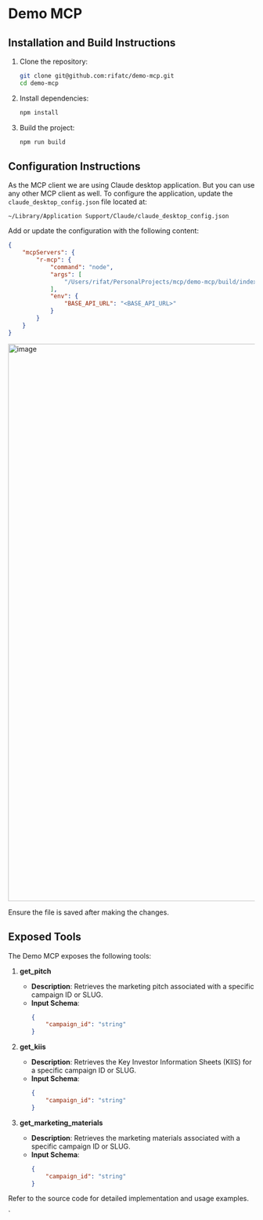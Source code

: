 # Demo MCP

## Installation and Build Instructions

1. Clone the repository:
   ```bash
   git clone git@github.com:rifatc/demo-mcp.git
   cd demo-mcp
   ```

2. Install dependencies:
   ```bash
   npm install
   ```

3. Build the project:
   ```bash
   npm run build
   ```

## Configuration Instructions
As the MCP client we are using Claude desktop application. But you can use any other MCP client as well.
To configure the application, update the `claude_desktop_config.json` file located at:

```
~/Library/Application Support/Claude/claude_desktop_config.json
```

Add or update the configuration with the following content:

```json
{
    "mcpServers": {
        "r-mcp": {
            "command": "node",
            "args": [
                "/Users/rifat/PersonalProjects/mcp/demo-mcp/build/index.js"
            ],
            "env": {
                "BASE_API_URL": "<BASE_API_URL>"
            }
        }
    }
}
```
<img width="1136" alt="image" src="https://github.com/user-attachments/assets/e7bbf0d4-e5c5-447a-81c6-39f3ee469ff3" />


Ensure the file is saved after making the changes.

## Exposed Tools

The Demo MCP exposes the following tools:

1. **get_pitch**  
   - **Description**: Retrieves the marketing pitch associated with a specific campaign ID or SLUG.  
   - **Input Schema**:  
     ```json
     {
         "campaign_id": "string"
     }
     ```

2. **get_kiis**  
   - **Description**: Retrieves the Key Investor Information Sheets (KIIS) for a specific campaign ID or SLUG.  
   - **Input Schema**:  
     ```json
     {
         "campaign_id": "string"
     }
     ```

3. **get_marketing_materials**  
   - **Description**: Retrieves the marketing materials associated with a specific campaign ID or SLUG.  
   - **Input Schema**:  
     ```json
     {
         "campaign_id": "string"
     }
     ```

Refer to the source code for detailed implementation and usage examples.

`
